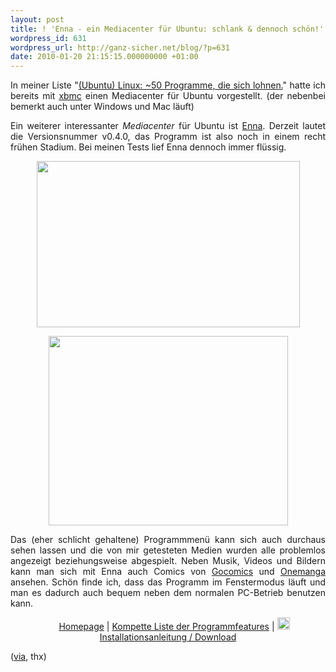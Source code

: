 ```yaml
---
layout: post
title: ! 'Enna - ein Mediacenter für Ubuntu: schlank & dennoch schön!'
wordpress_id: 631
wordpress_url: http://ganz-sicher.net/blog/?p=631
date: 2010-01-20 21:15:15.000000000 +01:00
---
```

<div class="borderimg">
<p style="text-align: justify;">In meiner Liste "<a href="http://ganz-sicher.net/blog/ubuntu/ubuntu-linux-50-programme-die-sich-lohnen/" target="_blank">(Ubuntu) Linux: ~50 Programme, die sich lohnen.</a>" hatte ich bereits mit <a href="http://xbmc.org/" target="_blank">xbmc</a> einen Mediacenter für Ubuntu vorgestellt. (der nebenbei bemerkt auch unter Windows und Mac läuft)</p>
<p style="text-align: justify;">Ein weiterer interessanter <em>Mediacenter</em> für Ubuntu ist <a href="http://enna.geexbox.org/" target="_blank">Enna</a>. Derzeit lautet die Versionsnummer v0.4.0, das Programm ist also noch in einem recht frühen Stadium. Bei meinen Tests lief Enna dennoch immer flüssig.</p>
<p style="text-align: justify;"><!--more--></p>
<p style="text-align: center;"><img class="aligncenter" src="http://ganz-sicher.net/blog/wp-content/uploads/Bildschirmfoto-2.png" alt="" width="421" height="266" /></p>
<p style="text-align: center;"><img class="aligncenter" style="max-width: 800px;" src="http://ganz-sicher.net/blog/wp-content/uploads/Bildschirmfoto-1.png" alt="" width="383" height="303" /></p>
<p style="text-align: justify;">Das (eher schlicht gehaltene) Programmmenü kann sich auch durchaus sehen lassen und die von mir getesteten Medien wurden alle problemlos angezeigt beziehungsweise abgespielt. Neben Musik, Videos und Bildern kann man sich mit Enna auch Comics von <a href="http://www.gocomics.com/" target="_blank">Gocomics</a> und <a href="http://www.onemanga.com/" target="_blank">Onemanga</a> ansehen.
Schön finde ich, dass das Programm im Fenstermodus läuft und man es dadurch auch bequem neben dem normalen PC-Betrieb benutzen kann.</p>

</div>
<div class="infobox">
<p style="text-align: center;"><a href="http://enna.geexbox.org/" target="_blank"><img class="size-full wp-image-590 alignnone" title="home" src="http://ganz-sicher.net/blog/wp-content/uploads/home.png" alt="" width="16" height="16" /></a> <a href="http://enna.geexbox.org/" target="_blank">Homepage</a> | <a href="http://enna.geexbox.org/features.html" target="_blank">Kompette Liste der Programmfeatures</a> | <a href="http://enna.geexbox.org/download.html"><img class="alignnone size-full wp-image-109" title="Download" src="http://ganz-sicher.net/blog/wp-content/uploads/ark2.png" alt="" width="20" height="20" /></a> <a href="http://enna.geexbox.org/download.html" target="_blank">Installationsanleitung / Download</a></p>

</div>
(<a href="http://blogausgraz.wordpress.com/2010/01/14/enna-multimedia-center-fr-ubuntu/">via</a>, thx)
